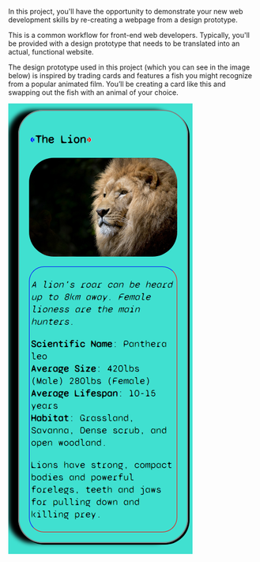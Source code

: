 In this project, you'll have the opportunity to demonstrate your new web development skills by re-creating a webpage from a design prototype.

This is a common workflow for front-end web developers. Typically, you'll be provided with a design prototype that needs to be translated into an actual, functional website.

The design prototype used in this project (which you can see in the image below) is inspired by trading cards and features a fish you might recognize from a popular animated film. You’ll be creating a card like this and swapping out the fish with an animal of your choice.

![My Animal Trading Card](./animal-card-project.png)